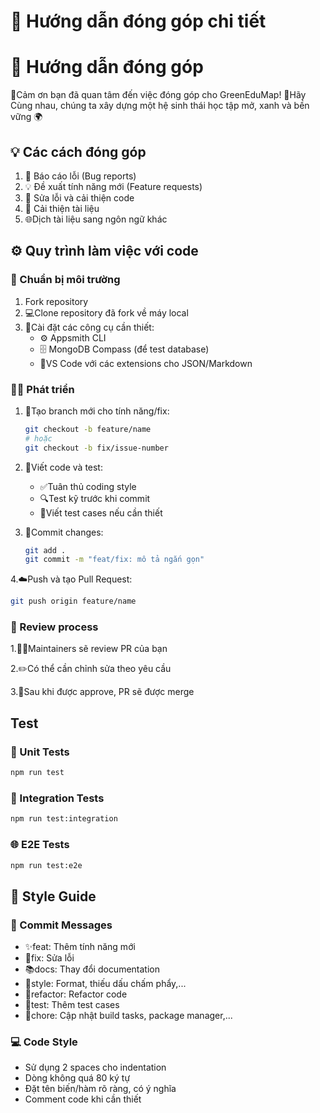# 🌱 Hướng dẫn đóng góp chi tiết

# 🤝 Hướng dẫn đóng góp

🌿Cảm ơn bạn đã quan tâm đến việc đóng góp cho GreenEduMap!
💚Hãy Cùng nhau, chúng ta xây dựng một hệ sinh thái học tập mở, xanh và bền vững 🌍

## 💡 Các cách đóng góp

1. 🐞 Báo cáo lỗi (Bug reports)
2. 💡 Đề xuất tính năng mới (Feature requests)
3. 🧰 Sửa lỗi và cải thiện code
4. 📘 Cải thiện tài liệu
5. 🌐Dịch tài liệu sang ngôn ngữ khác

## ⚙️ Quy trình làm việc với code

### 🧭 Chuẩn bị môi trường
1. Fork repository
2. 💻Clone repository đã fork về máy local
3. 🔧Cài đặt các công cụ cần thiết:
   - ⚙️ Appsmith CLI
   - 🗄️ MongoDB Compass (để test database)
   - 🧩VS Code với các extensions cho JSON/Markdown

### 🧑‍💻 Phát triển
1. 🌿Tạo branch mới cho tính năng/fix:
   ```bash
   git checkout -b feature/name
   # hoặc
   git checkout -b fix/issue-number
   ```

2. 🧠Viết code và test:
   - ✅Tuân thủ coding style
   - 🔍Test kỹ trước khi commit
   - 🧪Viết test cases nếu cần thiết

3. 💾Commit changes:
   ```bash
   git add .
   git commit -m "feat/fix: mô tả ngắn gọn"
   ```

4.☁️Push và tạo Pull Request:
   ```bash
   git push origin feature/name
   ```

### 🔎 Review process
1.🧑‍🏫Maintainers sẽ review PR của bạn

2.✏️Có thể cần chỉnh sửa theo yêu cầu

3.🎉Sau khi được approve, PR sẽ được merge

## Test

### 🧩 Unit Tests
```bash
npm run test
```

### 🔗 Integration Tests
```bash
npm run test:integration
```

### 🌐 E2E Tests
```bash
npm run test:e2e
```

## 🎨 Style Guide

### 📝 Commit Messages
- ✨feat: Thêm tính năng mới
- 🐛fix: Sửa lỗi
- 📚docs: Thay đổi documentation
- 💅style: Format, thiếu dấu chấm phẩy,...
- 🔄refactor: Refactor code
- 🧪test: Thêm test cases
- 🧰chore: Cập nhật build tasks, package manager,...

### 💻 Code Style
- Sử dụng 2 spaces cho indentation
- Dòng không quá 80 ký tự
- Đặt tên biến/hàm rõ ràng, có ý nghĩa
- Comment code khi cần thiết 